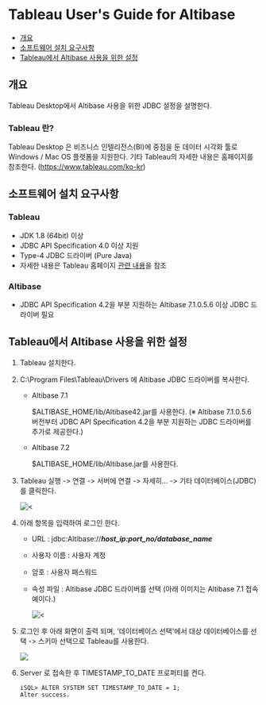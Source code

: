 # Tableau User's Guide for Altibase



-   [개요](#Tableau)
-   [소프트웨어 설치 요구사항](#소프트웨어-설치-요구사항)
-   [Tableau에서 Altibase 사용을 위한 설정](#Tableau에서-Altibase-사용을-위한-설정)



## 개요

Tableau Desktop에서 Altibase 사용을 위한 JDBC 설정을 설명한다.

### Tableau 란?

Tableau Desktop 은 비즈니스 인텔리전스(BI)에 중점을 둔 데이터 시각화 툴로  Windows / Mac OS 플랫폼을 지원한다. 기타 Tableau의 자세한 내용은 홈페이지를 참조한다. (https://www.tableau.com/ko-kr)




## 소프트웨어 설치 요구사항

### Tableau

-   JDK 1.8 (64bit) 이상
-   JDBC API Specification 4.0 이상 지원
-   Type-4 JDBC 드라이버 (Pure Java)
-   자세한 내용은 Tableau 홈페이지 [관련 내용](https://help.tableau.com/current/pro/desktop/en-us/examples_otherdatabases_jdbc.htm)을 참조

### Altibase

- JDBC API Specification 4.2을 부분 지원하는 Altibase 7.1.0.5.6 이상 JDBC 드라이버 필요




## Tableau에서 Altibase 사용을 위한 설정

1. Tableau 설치한다.

2. C:\\Program Files\\Tableau\\Drivers 에 Altibase JDBC 드라이버를 복사한다.

   - Altibase 7.1

     $ALTIBASE_HOME/lib/Altibase42.jar를 사용한다. (※ Altibase 7.1.0.5.6 버전부터 JDBC API Specification 4.2을 부분 지원하는 JDBC 드라이버를 추가로 제공한다.)

   - Altibase 7.2

     $ALTIBASE_HOME/lib/Altibase.jar를 사용한다.

3. Tableau 실행 -> 연결 -> 서버에 연결 -> 자세히... -> 기타 데이터베이스(JDBC) 를 클릭한다.

   ![<](Images/Tableau/tableau_entry.png)

4. 아래 항목을 입력하여 로그인 한다.

   -   URL : jdbc:Altibase://***host_ip:port_no/database_name***

   -   사용자 이름 : 사용자 계정

   -   암호 : 사용자 패스워드

   -   속성 파일 : Altibase JDBC 드라이버를 선택 (아래 이미지는 Altibase 7.1 접속 예이다.)

       ![<](Images/Tableau/tableau_connection.png)

5. 로그인 후 아래 화면이 출력 되며, '데이터베이스 선택'에서 대상 데이터베이스를 선택 -> 스키마 선택으로 Tableau를 사용한다.

   

   ![](C:/Users/ALTIBASE/Documents/ALTI_GITHUB/Documents/How%20to%20Use%203rd%20Party%20for%20Altibase/kor/Images/Tableau/tableau_main.png)

6. Server 로 접속한 후 TIMESTAMP_TO_DATE 프로퍼티를 켠다.

   ```
   iSQL> ALTER SYSTEM SET TIMESTAMP_TO_DATE = 1;
   Alter success.
   ```
